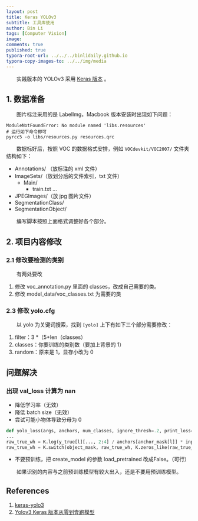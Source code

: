 ```yaml
---
layout: post
title: Keras YOLOv3
subtitle: 工具库使用
author: Bin Li
tags: [Computer Vision]
image: 
comments: true
published: true
typora-root-url: ../../../binlidaily.github.io
typora-copy-images-to: ../../img/media
---
```


　　实践版本的 YOLOv3 采用 [Keras 版本](https://github.com/qqwweee/keras-yolo3) 。

## 1. 数据准备
　　图片标注采用的是 LabelImg，Macbook 版本安装时出现如下问题：

```shell
ModuleNotFoundError: No module named 'libs.resources'
# 运行如下命令即可
pyrcc5 -o libs/resources.py resources.qrc
```

　　数据标好后，按照 VOC 的数据格式安排，例如 `VOCdevkit/VOC2007/` 文件夹结构如下：
* Annotations/ （放标注的 xml 文件）
* ImageSets/（放划分后的文件索引，txt 文件）
    * Main/
        * train.txt ...
* JPEGImages/（放 jpg 图片文件）
* SegmentationClass/
* SegmentationObject/

　　编写脚本按照上面格式调整好各个部分。

## 2. 项目内容修改
### 2.1 修改要检测的类别
　　有两处要改
1. 修改 voc_annotation.py 里面的 classes，改成自己需要的类。
2. 修改 model_data/voc_classes.txt 为需要的类

### 2.3 修改 yolo.cfg
　　以 yolo 为关键词搜索，找到 `[yolo]` 上下有如下三个部分需要修改：
1. filter：3 *（5+len（classes）
2. classes：你要训练的类别数（要加上背景的 1）
3. random：原来是 1，显存小改为 0


## 问题解决
### 出现 val_loss 计算为 nan
* 降低学习率（无效）
* 降低 batch size（无效）
* 尝试可能小物体导致分母为 0

```python
def yolo_loss(args, anchors, num_classes, ignore_thresh=.2, print_loss=False):
...
raw_true_wh = K.log(y_true[l][..., 2:4] / anchors[anchor_mask[l]] * input_shape[::-1] + 1e-10)
raw_true_wh = K.switch(object_mask, raw_true_wh, K.zeros_like(raw_true_wh)) # avoid log(0)=-inf
```

* 不要预训练，把 create_model 的参数 load_pretrained 改成False。（可行）

　　如果识别的内容与之前预训练模型有较大出入，还是不要用预训练模型。

## References
1. [keras-yolo3](https://github.com/qqwweee/keras-yolo3)
2. [Yolov3 Keras 版本从零到壹跑模型](https://blog.csdn.net/qq_39622065/article/details/86174142)